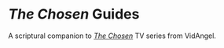 # _The Chosen_ Guides

A scriptural companion to [_The Chosen_](https://studios.vidangel.com/the-chosen) TV series from VidAngel.
